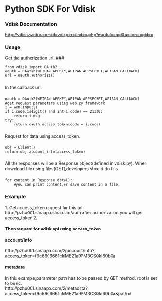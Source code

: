 Python SDK For Vdisk
=====

<h3>Vdisk Documentation</h3>

http://vdisk.weibo.com/developers/index.php?module=api&action=apidoc

<h3>Usage</h3>
Get the authorization url.
###

    from vdisk import OAuth2
    oauth = OAuth2(WEIPAN_APPKEY,WEIPAN_APPSECRET,WEIPAN_CALLBACK)
    url = oauth.authorize()
###
In the callback url.
###

    oauth = OAuth2(WEIPAN_APPKEY,WEIPAN_APPSECRET,WEIPAN_CALLBACK)
    #get request parameters using web.py framework
    i = web.input()
    if i.code.isdigit() and int(i.code) == 21330:
        return i.msg
    try:
        return oauth.access_token(code = i.code)
###
Request for data using access_token.
###

    obj = Client()
    return obj.account_info(access_token)
###
All the responses will be a Response object(defined in vdisk.py).
When download file using files(GET),developers should do this
###

    for content in Response.data():
        #you can print content,or save content in a file.
###
<h3>Example</h3>
1. Get access_token
   request for this url: http://pzhu001.sinaapp.sina.com/auth
   after authorization you will get access_token
2. <h4/>Then request for vdisk api using access_token<h4/>
   <h4>account/info</h4>
   http://pzhu001.sinaapp.com/2/account/info?access_token=f9c6606661ckiME21a9PM3CSQkI60b0a
   <h4>metadata</h4>
   In this example,parameter path has to be passed by GET method. root is set to basic.<br/>
   http://pzhu001.sinaapp.com/2/metadata?access_token=f9c6606661ckiME21a9PM3CSQkI60b0a&path=/

